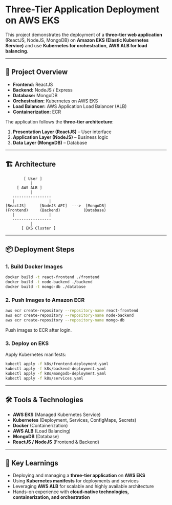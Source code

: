 # Three-Tier Application Deployment on AWS EKS


This project demonstrates the deployment of a **three-tier web application** (ReactJS, NodeJS, MongoDB) on **Amazon EKS (Elastic Kubernetes Service)** and use **Kubernetes for orchestration**, **AWS ALB for load balancing**.


---

## 🚀 Project Overview
- **Frontend:** ReactJS  
- **Backend:** NodeJS / Express  
- **Database:** MongoDB  
- **Orchestration:** Kubernetes on AWS EKS  
- **Load Balancer:** AWS Application Load Balancer (ALB)  
- **Containerization:** ECR  

The application follows the **three-tier architecture**:
1. **Presentation Layer (ReactJS)** – User interface  
2. **Application Layer (NodeJS)** – Business logic  
3. **Data Layer (MongoDB)** – Database  

---

## 🏗️ Architecture


```plaintext
        [ User ]
           |
     [ AWS ALB ]
           |
   -----------------
   |               |
[ReactJS]      [NodeJS API]  --->  [MongoDB]
(Frontend)     (Backend)          (Database)
   |               |
   -----------------
           |
       [ EKS Cluster ]
````

---

## 📦 Deployment Steps


### 1. Build Docker Images

```bash
docker build -t react-frontend ./frontend
docker build -t node-backend ./backend
docker build -t mongo-db ./database
```

### 2. Push Images to Amazon ECR

```bash
aws ecr create-repository --repository-name react-frontend
aws ecr create-repository --repository-name node-backend
aws ecr create-repository --repository-name mongo-db
```

Push images to ECR after login.

### 3. Deploy on EKS

Apply Kubernetes manifests:

```bash
kubectl apply -f k8s/frontend-deployment.yaml
kubectl apply -f k8s/backend-deployment.yaml
kubectl apply -f k8s/mongodb-deployment.yaml
kubectl apply -f k8s/services.yaml
```

---

## 🛠️ Tools & Technologies

* **AWS EKS** (Managed Kubernetes Service)
* **Kubernetes** (Deployment, Services, ConfigMaps, Secrets)
* **Docker** (Containerization)
* **AWS ALB** (Load Balancing)
* **MongoDB** (Database)
* **ReactJS / NodeJS** (Frontend & Backend)

---

## 🎯 Key Learnings

* Deploying and managing a **three-tier application** on **AWS EKS**
* Using **Kubernetes manifests** for deployments and services
* Leveraging **AWS ALB** for scalable and highly available architecture
* Hands-on experience with **cloud-native technologies, containerization, and orchestration**



